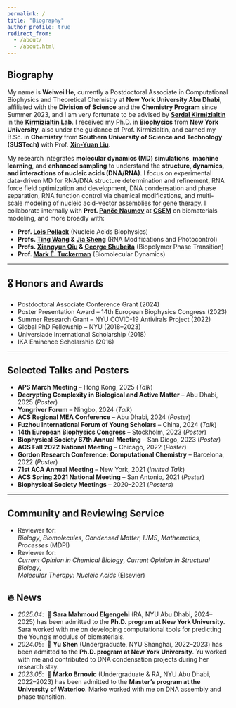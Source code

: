 ```yaml
---
permalink: /
title: "Biography"
author_profile: true
redirect_from: 
  - /about/
  - /about.html
---
```


## Biography

My name is **Weiwei He**, currently a Postdoctoral Associate in Computational Biophysics and Theoretical Chemistry at **New York University Abu Dhabi**, affiliated with the **Division of Science** and the **Chemistry Program** since Summer 2023, and I am very fortunate to be advised by [**Serdal Kirmizialtin**](https://nyuad.nyu.edu/en/academics/divisions/science/faculty/serdal-kirmizialtin.html) in the [**Kirmizialtin Lab**](https://www.kirmizialtinlab.org/). I received my Ph.D. in **Biophysics** from **New York University**, also under the guidance of Prof. Kirmizialtin, and earned my B.Sc. in **Chemistry** from **Southern University of Science and Technology (SUSTech)** with Prof. [**Xin-Yuan Liu**](https://liuxy.chem.sustech.edu.cn/).

My research integrates **molecular dynamics (MD) simulations**, **machine learning**, and **enhanced sampling** to understand the **structure, dynamics, and interactions of nucleic acids (DNA/RNA)**. I focus on experimental data-driven MD for RNA/DNA structure determination and refinement, RNA force field optimization and development, DNA condensation and phase separation, RNA function control via chemical modifications, and multi-scale modeling of nucleic acid–vector assemblies for gene therapy. I collaborate internally with **Prof. [Panče Naumov](https://nyuad.nyu.edu/en/academics/divisions/science/faculty/pance-naumov.html)** at [**CSEM**](https://nyuad.nyu.edu/en/research/faculty-labs-and-projects/center-for-smart-engineering-materials.html) on biomaterials modeling, and more broadly with:

- **Prof. [Lois Pollack](https://pollack.research.engineering.cornell.edu/)** (Nucleic Acids Biophysics)
- **Profs. [Ting Wang](https://www.albany.edu/chemistry/wang-group) & [Jia Sheng](https://www.albany.edu/rna/sheng-lab)** (RNA Modifications and Photocontrol)
- **Profs. [Xiangyun Qiu](https://qiuresearch.github.io/) & [George Shubeita](https://nyuad.nyu.edu/en/academics/divisions/science/faculty/george-shubeita.html)** (Biopolymer Phase Transition)
- **Prof. [Mark E. Tuckerman](https://wp.nyu.edu/tuckerman_group/)** (Biomolecular Dynamics)


---

## 🎖 Honors and Awards

- Postdoctoral Associate Conference Grant (2024)  
- Poster Presentation Award – 14th European Biophysics Congress (2023)  
- Summer Research Grant – NYU COVID-19 Antivirals Project (2022)  
- Global PhD Fellowship – NYU (2018–2023)  
- Universiade International Scholarship (2018)  
- IKA Eminence Scholarship (2016)

---

## Selected Talks and Posters

- **APS March Meeting** – Hong Kong, 2025 (*Talk*)  
- **Decrypting Complexity in Biological and Active Matter** – Abu Dhabi, 2025 (*Poster*)  
- **Yongriver Forum** – Ningbo, 2024 (*Talk*)  
- **ACS Regional MEA Conference** – Abu Dhabi, 2024 (*Poster*)  
- **Fuzhou International Forum of Young Scholars** – China, 2024 (*Talk*)  
- **14th European Biophysics Congress** – Stockholm, 2023 (*Poster*)  
- **Biophysical Society 67th Annual Meeting** – San Diego, 2023 (*Poster*)  
- **ACS Fall 2022 National Meeting** – Chicago, 2022 (*Poster*)  
- **Gordon Research Conference: Computational Chemistry** – Barcelona, 2022 (*Poster*)  
- **71st ACA Annual Meeting** – New York, 2021 (*Invited Talk*)  
- **ACS Spring 2021 National Meeting** – San Antonio, 2021 (*Poster*)  
- **Biophysical Society Meetings** – 2020–2021 (*Posters*)

---

## Community and Reviewing Service

- Reviewer for:  
  *Biology*, *Biomolecules*, *Condensed Matter*, *IJMS*, *Mathematics*, *Processes* (MDPI)
- Reviewer for:  
  *Current Opinion in Chemical Biology*, *Current Opinion in Structural Biology*,  
  *Molecular Therapy: Nucleic Acids* (Elsevier)

## 🔥 News
- *2025.04*: &nbsp;🎉 **Sara Mahmoud Elgengehi** (RA, NYU Abu Dhabi, 2024–2025) has been admitted to the **Ph.D. program at New York University**. Sara worked with me on developing computational tools for predicting the Young’s modulus of biomaterials.
- *2024.05*: &nbsp;🎉 **Yu Shen** (Undergraduate, NYU Shanghai, 2022–2023) has been admitted to the **Ph.D. program at New York University**. Yu worked with me and contributed to DNA condensation projects during her research stay.  
- *2023.05*: &nbsp;🎉 **Marko Brnovic** (Undergraduate & RA, NYU Abu Dhabi, 2022–2023) has been admitted to the **Master’s program at the University of Waterloo**. Marko worked with me on DNA assembly and phase transition.

